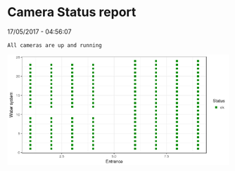 Camera Status report
================
17/05/2017 - 04:56:07

    All cameras are up and running

![](camreport_files/figure-markdown_github/unnamed-chunk-2-1.png)
